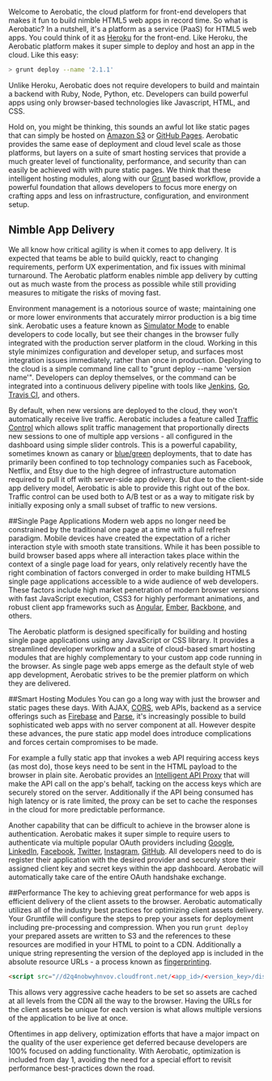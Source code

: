 Welcome to Aerobatic, the cloud platform for front-end developers that makes it fun to build nimble HTML5 web apps in record time. So what is Aerobatic? In a nutshell, it's a platform as a service (PaaS) for HTML5 web apps. You could think of it as [Heroku](http://www.heroku.com) for the front-end. Like Heroku, the Aerobatic platform makes it super simple to deploy and host an app in the cloud. Like this easy:

```bash
> grunt deploy --name '2.1.1'
```

Unlike Heroku, Aerobatic does not require developers to build and maintain a backend with Ruby, Node, Python, etc. Developers can build powerful apps using only browser-based technologies like Javascript, HTML, and CSS.

Hold on, you might be thinking, this sounds an awful lot like static pages that can simply be hosted on [Amazon S3](http://aws.amazon.com/s3) or [GitHub Pages](http://pages.github.com). Aerobatic provides the same ease of deployment and cloud level scale as those platforms, but layers on a suite of smart hosting services that provide a much greater level of functionality, performance, and security than can easily be achieved with with pure static pages. We think that these intelligent hosting modules, along with our [Grunt](http://gruntjs.com) based workflow, provide a powerful foundation that allows developers to focus more energy on crafting apps and less on infrastructure, configuration, and environment setup.

## Nimble App Delivery
We all know how critical agility is when it comes to app delivery. It is expected that teams be able to build quickly, react to changing requirements, perform UX experimentation, and fix issues with minimal turnaround. The Aerobatic platform enables nimble app delivery by cutting out as much waste from the process as possible while still providing measures to mitigate the risks of moving fast.

Environment management is a notorious source of waste; maintaining one or more lower environments that accurately mirror production is a big time sink. Aerobatic uses a feature known as [Simulator Mode](#!/docs/developing-apps) to enable developers to code locally, but see their changes in the browser fully integrated with the production server platform in the cloud. Working in this style minimizes configuration and developer setup, and surfaces most integration issues immediately, rather than once in production. Deploying to the cloud is a simple command line call to "grunt deploy --name 'version name'". Developers can deploy themselves, or the command can be integrated into a continuous delivery pipeline with tools like [Jenkins](http://jenkins-ci.org/), [Go](http://www.thoughtworks.com/products/go-continuous-delivery),
[Travis CI](https://travis-ci.org/), and others.

By default, when new versions are deployed to the cloud, they won't automatically receive live traffic. Aerobatic includes a feature called [Traffic Control](#!/docs/traffic-control) which allows split traffic management that proportionally directs new sessions to one of multiple app versions - all configured in the dashboard using simple slider controls. This is a powerful capability, sometimes known as canary or [blue/green](http://martinfowler.com/bliki/BlueGreenDeployment.html) deployments, that to date has primarily been confined to top technology companies such as Facebook, Netflix, and Etsy due to the high degree of infrastructure automation required to pull it off with server-side app delivery. But due to the client-side app delivery model, Aerobatic is able to provide this right out of the box. Traffic control can be used both to A/B test or as a way to mitigate risk by initially exposing only a small subset of traffic to new versions.

##Single Page Applications
Modern web apps no longer need be constrained by the traditional one page at a time with a full refresh paradigm. Mobile devices have created the expectation of a richer interaction style with smooth state transitions. While it has been possible to build browser based apps where all interaction takes place within the context of a single page load for years, only relatively recently have the right combination of factors converged in order to make building HTML5 single page applications accessible to a wide audience of web developers. These factors include high market penetration of modern browser versions with fast JavaScript execution, CSS3 for highly performant animations, and robust client app frameworks such as  [Angular](https://angularjs.org/), [Ember](http://emberjs.com/), [Backbone](http://backbonejs.org/), and others.

The Aerobatic platform is designed specifically for building and hosting single page applications using any JavaScript or CSS library. It provides a streamlined developer workflow and a suite of cloud-based smart hosting modules that are highly complementary to your custom app code running in the browser. As single page web apps emerge as the default style of web app development, Aerobatic strives to be the premier platform on which they are delivered.

##Smart Hosting Modules
You can go a long way with just the browser and static pages these days. With AJAX, [CORS](https://developer.mozilla.org/en-US/docs/HTTP/Access_control_CORS), web APIs, backend as a service offerings such as [Firebase](https://www.firebase.com/) and [Parse](https://parse.com/docs/js_guide), it's increasingly possible to build sophisticated web apps with no server component at all. However despite these advances, the pure static app model does introduce complications and forces certain compromises to be made.

For example a fully static app that invokes a web API requiring access keys (as most do), those keys need to be sent in the HTML payload to the browser in plain site. Aerobatic provides an [Intelligent API Proxy](#!/backend-integration) that will make the API call on the app's behalf, tacking on the access keys which are securely stored on the server. Additionally if the API being consumed has high latency or is rate limited, the proxy can be set to cache the responses in the cloud for more predictable performance.

Another capability that can be difficult to achieve in the browser alone is authentication. Aerobatic makes it super simple to require users to authenticate via multiple popular OAuth providers including [Google](https://developers.google.com/accounts/docs/OAuth2), [LinkedIn](https://developer.linkedin.com/documents/authentication), [Facebook](https://developers.facebook.com/docs/facebook-login/login-flow-for-web/), [Twitter](https://dev.twitter.com/docs/auth/using-oauth), [Instagram](http://instagram.com/developer/), [GitHub](https://developer.github.com/v3/oauth/). All developers need to do is register their application with the desired provider and securely store their assigned client key and secret keys within the app dashboard. Aerobatic will automatically take care of the entire OAuth handshake exchange.

<!---
Another challenge faced by single page applications has to do with SEO. Because content is dynamically loaded via JavaScript calls rather than as part of the initial page load, search engine crawlers won't see all the content. Aerobatic provides an [SEO Enhancement Module](#!/docs/seo) which allows even single page applications to be fully discoverable by search engines.
--->

##Performance
The key to achieving great performance for web apps is efficient delivery of the client assets to the browser. Aerobatic automatically utilizes all of the industry best practices for optimizing client assets delivery. Your Gruntfile will configure the steps to prep your assets for deployment including pre-processing and compression. When you run `grunt deploy` your prepared assets are written to S3 and the references to these resources are modified in your HTML to point to a CDN. Additionally a unique string representing the version of the deployed app is included in the absolute resource URLs - a process known as [fingerprinting](https://developers.google.com/speed/docs/best-practices/caching#LeverageBrowserCaching).

```html
<script src="//d2q4nobwyhnvov.cloudfront.net/<app_id>/<version_key>/dist/app.min.js"></script>
```

This allows very aggressive cache headers to be set so assets are cached at all levels from the CDN all the way to the browser. Having the URLs for the client assets be unique for each version is what allows multiple versions of the application to be live at once.

Oftentimes in app delivery, optimization efforts that have a major impact on the quality of the user experience get deferred because developers are 100% focused on adding functionality. With Aerobatic,  optimization is included from day 1, avoiding the need for a special effort to revisit performance best-practices down the road.
